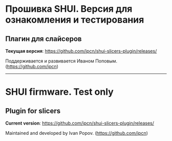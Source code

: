 # Прошивка SHUI. Версия для ознакомления и тестирования

## Плагин для слайсеров
**Текущая версия**: https://github.com/ipcn/shui-slicers-plugin/releases/

Поддерживается и развивается Иваном Поповым. (https://github.com/ipcn)

---
# SHUI firmware. Test only

## Plugin for slicers
**Current version**: https://github.com/ipcn/shui-slicers-plugin/releases/

Maintained and developed by Ivan Popov. (https://github.com/ipcn)